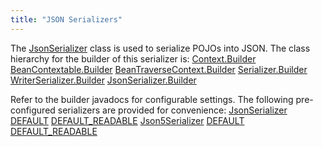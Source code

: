 ```yaml
---
title: "JSON Serializers"
---
```


The [JsonSerializer]({{API_DOCS}}/org/apache/juneau/json/JsonSerializer.html) class is used to serialize POJOs into JSON.
The class hierarchy for the builder of this serializer is:
<tree>
<node-0><java-abstract-class>[Context.Builder]({{API_DOCS}}/org/apache/juneau/Context/Builder.html)</java-abstract-class></node-0>
<node-1><java-abstract-class>[BeanContextable.Builder]({{API_DOCS}}/org/apache/juneau/BeanContextable/Builder.html)</java-abstract-class></node-1>
<node-2><java-abstract-class>[BeanTraverseContext.Builder]({{API_DOCS}}/org/apache/juneau/BeanTraverseContext/Builder.html)</java-abstract-class></node-2>
<node-3><java-abstract-class>[Serializer.Builder]({{API_DOCS}}/org/apache/juneau/serializer/Serializer/Builder.html)</java-abstract-class></node-3>
<node-4><java-abstract-class>[WriterSerializer.Builder]({{API_DOCS}}/org/apache/juneau/serializer/WriterSerializer/Builder.html)</java-abstract-class></node-4>
<node-5><java-class>[JsonSerializer.Builder]({{API_DOCS}}/org/apache/juneau/json/JsonSerializer/Builder.html)</java-class></node-5>
</tree>

Refer to the builder javadocs for configurable settings.
The following pre-configured serializers are provided for convenience:
<tree>
<node-0><java-class>[JsonSerializer]({{API_DOCS}}/org/apache/juneau/json/JsonSerializer.html)</java-class></node-0>
<node-1><javac-field>[DEFAULT]({{API_DOCS}}/org/apache/juneau/json/JsonSerializer.html#DEFAULT)</javac-field></node-1>
<node-1><javac-field>[DEFAULT_READABLE]({{API_DOCS}}/org/apache/juneau/json/JsonSerializer.html#DEFAULT_READABLE)</javac-field></node-1>
<node-0><java-class>[Json5Serializer]({{API_DOCS}}/org/apache/juneau/json/Json5Serializer.html)</java-class></node-0>
<node-1><javac-field>[DEFAULT]({{API_DOCS}}/org/apache/juneau/json/Json5Serializer.html#DEFAULT)</javac-field></node-1>
<node-1><javac-field>[DEFAULT_READABLE]({{API_DOCS}}/org/apache/juneau/json/Json5Serializer.html#DEFAULT_READABLE)</javac-field></node-1>
</tree>
